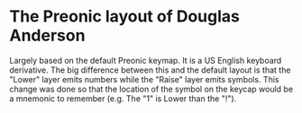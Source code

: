 # The Preonic layout of Douglas Anderson

Largely based on the default Preonic keymap. It is a US English keyboard
derivative. The big difference between this and the default layout is that the
"Lower" layer emits numbers while the "Raise" layer emits symbols. This change
was done so that the location of the symbol on the keycap would be a mnemonic
to remember (e.g. The "1" is Lower than the "!").
